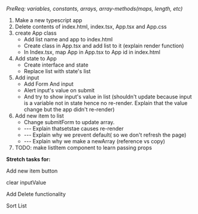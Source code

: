_PreReq: variables, constants, arrays, array-methods(maps, length, etc)_

1. Make a new typescript app
2. Delete contents of index.html, index.tsx, App.tsx and  App.css
3. create App class
    - Add list name and app to index.html
    - Create class in App.tsx and add list to it (explain render function)
    - In Index.tsx, map App in App.tsx to App id in index.html
4. Add state to App
    - Create interface and state
    - Replace list with state's list
5. Add input
    - Add Form And input
    - Alert input's value on submit
    - And try to show input's value in list (shouldn't update because input is a variable not in state hence no re-render. Explain that the value change but the app didn't re-render)
6. Add new item to list
    - Change submitForm to update array.
    - --- Explain thatsetstae causes re-render
    - --- Explain why we prevent default( so we don't refresh the page)
    - --- Explain why we make a newArray (reference vs copy)
7. TODO: make listItem component to learn passing props

**Stretch tasks for:**

Add new item button

clear inputValue

Add Delete functionality

Sort List
